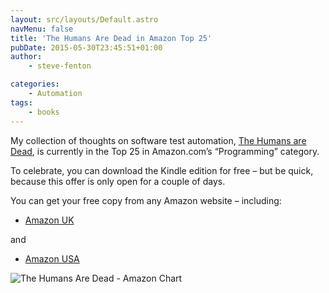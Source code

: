 ```yaml
---
layout: src/layouts/Default.astro
navMenu: false
title: 'The Humans Are Dead in Amazon Top 25'
pubDate: 2015-05-30T23:45:51+01:00
author:
    - steve-fenton

categories:
    - Automation
tags:
    - books
---
```


My collection of thoughts on software test automation, [The Humans are Dead](https://www.stevefenton.co.uk/publications/the-humans-are-dead/), is currently in the Top 25 in Amazon.com’s “Programming” category.

To celebrate, you can download the Kindle edition for free – but be quick, because this offer is only open for a couple of days.

You can get your free copy from any Amazon website – including:

- [Amazon UK](http://www.amazon.co.uk/Humans-are-Dead-Software-Automation-ebook/dp/B00WDKOAUQ/)

and

- [Amazon USA](http://www.amazon.com/Humans-are-Dead-Software-Automation-ebook/dp/B00WDKOAUQ/)

![The Humans Are Dead - Amazon Chart](/img/2015/07/amazon.png)